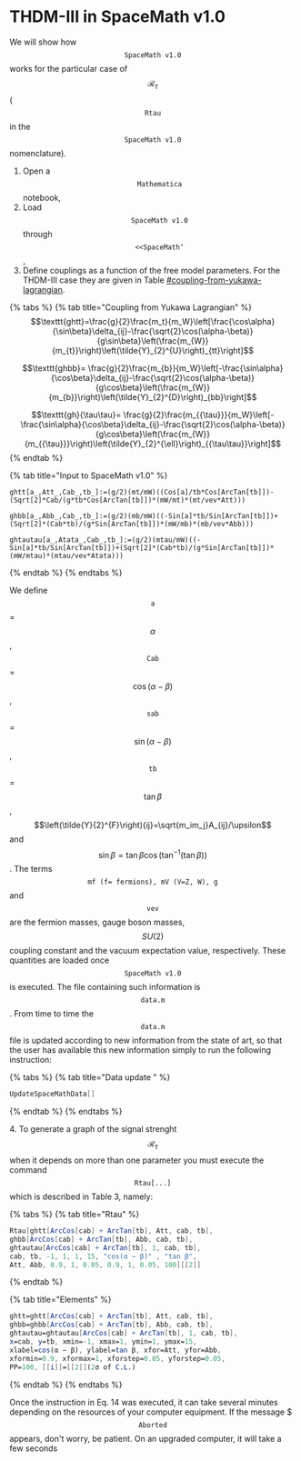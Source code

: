 # THDM-III in SpaceMath v1.0

We will show how $$\texttt{SpaceMath v1.0}$$ works for the particular case of $$\mathcal{R}_{\tau}$$ ($$\texttt{Rtau}$$ in the $$\texttt{SpaceMath v1.0}$$ nomenclature).

1. Open a $$\texttt{Mathematica}$$ notebook,
2. Load $$\texttt{SpaceMath v1.0}$$ through $$\texttt{<<SpaceMath`}$$,
3. Define couplings as a function of the free model parameters. For the THDM-III case they are given in Table [#coupling-from-yukawa-lagrangian](thdm-iii-in-spacemath-v1.0.md#coupling-from-yukawa-lagrangian "mention").

{% tabs %}
{% tab title="Coupling from Yukawa Lagrangian" %}
$$\texttt{ghtt}=\frac{g}{2}\frac{m_t}{m_W}\left[\frac{\cos\alpha}{\sin\beta}\delta_{ij}-\frac{\sqrt{2}\cos(\alpha-\beta)}{g\sin\beta}\left(\frac{m_{W}}{m_{t}}\right)\left(\tilde{Y}_{2}^{U}\right)_{tt}\right]$$

$$\texttt{ghbb}=  						\frac{g}{2}\frac{m_{b}}{m_W}\left[-\frac{\sin\alpha}{\cos\beta}\delta_{ij}-\frac{\sqrt{2}\cos(\alpha-\beta)}{g\cos\beta}\left(\frac{m_{W}}{m_{b}}\right)\left(\tilde{Y}_{2}^{D}\right)_{bb}\right]$$

$$\texttt{gh}{\tau\tau}=  						\frac{g}{2}\frac{m_{{\tau}}}{m_W}\left[-\frac{\sin\alpha}{\cos\beta}\delta_{ij}-\frac{\sqrt{2}\cos(\alpha-\beta)}{g\cos\beta}\left(\frac{m_{W}}{m_{{\tau}}}\right)\left(\tilde{Y}_{2}^{\ell}\right)_{{\tau\tau}}\right]$$
{% endtab %}

{% tab title="Input to SpaceMath v1.0" %}
```wolfram
ghtt[a_,Att_,Cab_,tb_]:=(g/2)(mt/mW)((Cos[a]/tb*Cos[ArcTan[tb]])-(Sqrt[2]*Cab/(g*tb*Cos[ArcTan[tb]])*(mW/mt)*(mt/vev*Att)))	
```

```wolfram
ghbb[a_,Abb_,Cab_,tb_]:=(g/2)(mb/mW)((-Sin[a]*tb/Sin[ArcTan[tb]])+(Sqrt[2]*(Cab*tb)/(g*Sin[ArcTan[tb]])*(mW/mb)*(mb/vev*Abb)))
```

```wolfram
ghtautau[a_,Atata_,Cab_,tb_]:=(g/2)(mtau/mW)((-Sin[a]*tb/Sin[ArcTan[tb]])+(Sqrt[2]*(Cab*tb)/(g*Sin[ArcTan[tb]])*(mW/mtau)*(mtau/vev*Atata)))	
```
{% endtab %}
{% endtabs %}

We define $$\texttt{a}$$=$$\alpha$$, $$\texttt{Cab}$$=$$\cos(\alpha-\beta)$$, $$\texttt{sab}$$=$$\sin(\alpha-\beta)$$, $$\texttt{tb}$$=$$\tan\beta$$, $$\left(\tilde{Y}{2}^{F}\right){ij}=\sqrt{m_im_j}A_{ij}/\upsilon$$ and $$\sin\beta=\tan\beta\cos(\tan^{-1}(\tan\beta))$$. The terms $$\texttt{mf (f= fermions), mV (V=Z, W), g}$$ and $$\texttt{vev}$$ are the fermion masses, gauge boson masses, $$SU(2)$$ coupling constant and the vacuum expectation value, respectively. These quantities are loaded once $$\texttt{SpaceMath v1.0}$$ is executed. The file containing such information is $$\texttt{data.m}$$. From time to time the $$\texttt{data.m}$$ file is updated according to new information from the state of art, so that the user has available this new information simply to run the following instruction:

{% tabs %}
{% tab title="Data update " %}
```mathematica
UpdateSpaceMathData[]
```
{% endtab %}
{% endtabs %}

4\. To generate a graph of the signal strenght $$\mathcal{R}_{\tau}$$ when it depends on more than one parameter you must execute the command $$\texttt{Rtau[...]}$$ which is described in Table 3, namely:

{% tabs %}
{% tab title="Rtau" %}
```mathematica
Rtau[ghtt[ArcCos[cab] + ArcTan[tb], Att, cab, tb],
ghbb[ArcCos[cab] + ArcTan[tb], Abb, cab, tb],
ghtautau[ArcCos[cab] + ArcTan[tb], 1, cab, tb],
cab, tb, -1, 1, 1, 15, "cos(α − β)" , "tan β",
Att, Abb, 0.9, 1, 0.05, 0.9, 1, 0.05, 100][[2]]
```
{% endtab %}

{% tab title="Elements" %}
```mathematica
ghtt=ghtt[ArcCos[cab] + ArcTan[tb], Att, cab, tb],
ghbb=ghbb[ArcCos[cab] + ArcTan[tb], Abb, cab, tb],
ghtautau=ghtautau[ArcCos[cab] + ArcTan[tb], 1, cab, tb],
x=cab, y=tb, xmin=-1, xmax=1, ymin=1, ymax=15,
xlabel=cos(α − β), ylabel=tan β, xfor=Att, yfor=Abb,
xformin=0.9, xformax=1, xforstep=0.05, yforstep=0.05,
PP=100, [[i]]=[[2]](2σ of C.L.)
```
{% endtab %}
{% endtabs %}

Once the instruction in Eq. 14 was executed, it can take several minutes depending on the resources of your computer equipment. If the message \$$$\texttt{Aborted}$$ appears, don't worry, be patient. On an upgraded computer, it will take a few seconds
